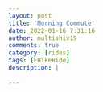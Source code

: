 ```yaml
---
layout: post
title: 'Morning Commute'
date: 2022-01-16 7:31:16
author: multishiv19
comments: true
category: [rides]
tags: [EBikeRide]
description: |
    
---
```





<div width='100%' class='strava-embed-placeholder' data-embed-type='activity' data-embed-id='6534803425'></div>
<script src='https://strava-embeds.com/embed.js'></script>
